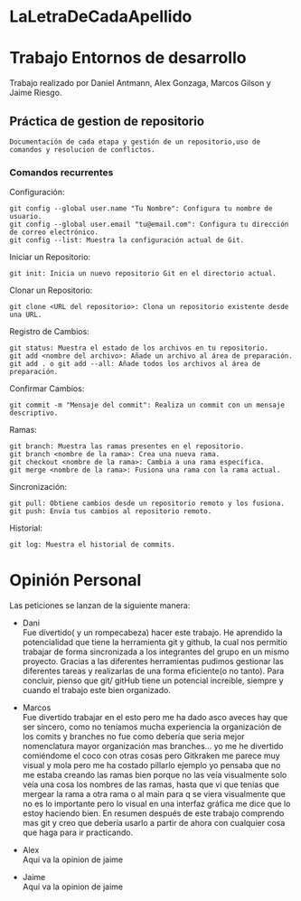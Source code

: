 # LaLetraDeCadaApellido
# Trabajo Entornos de desarrollo
Trabajo realizado por Daniel Antmann, Alex Gonzaga, Marcos Gilson y Jaime Riesgo.

## Práctica de gestion de  repositorio



```
Documentación de cada etapa y gestión de un repositorio,uso de comandos y resolucion de conflictos.
```
### Comandos recurrentes

Configuración:
```
git config --global user.name "Tu Nombre": Configura tu nombre de usuario.
git config --global user.email "tu@email.com": Configura tu dirección de correo electrónico.
git config --list: Muestra la configuración actual de Git.
```
Iniciar un Repositorio:
```
git init: Inicia un nuevo repositorio Git en el directorio actual.
```
Clonar un Repositorio:
```
git clone <URL del repositorio>: Clona un repositorio existente desde una URL.
```
Registro de Cambios:
```
git status: Muestra el estado de los archivos en tu repositorio.
git add <nombre del archivo>: Añade un archivo al área de preparación.
git add . o git add --all: Añade todos los archivos al área de preparación.
```
Confirmar Cambios:
```
git commit -m "Mensaje del commit": Realiza un commit con un mensaje descriptivo.
```
Ramas:
```
git branch: Muestra las ramas presentes en el repositorio.
git branch <nombre de la rama>: Crea una nueva rama.
git checkout <nombre de la rama>: Cambia a una rama específica.
git merge <nombre de la rama>: Fusiona una rama con la rama actual.
```
Sincronización:
```
git pull: Obtiene cambios desde un repositorio remoto y los fusiona.
git push: Envía tus cambios al repositorio remoto.
```
Historial:
```
git log: Muestra el historial de commits.
```


# **Opinión Personal**
Las peticiones se lanzan de la siguiente manera:

- Dani  
  Fue divertido( y un rompecabeza) hacer este trabajo. He aprendido la potencialidad que tiene la herramienta git y github, la cual nos permitio trabajar de forma sincronizada a los integrantes del grupo en un mismo proyecto. Gracias a las diferentes herramientas pudimos gestionar las diferentes tareas y realizarlas de una forma eficiente(o no tanto).
  Para concluir, pienso que git/ gitHub tiene un potencial increible, siempre y cuando el trabajo este bien organizado.



    
- Marcos  
  Fue divertido trabajar en el esto pero me ha dado asco aveces hay que ser sincero, como no teníamos mucha experiencia la organización de los comits y branches no fue como debería que seria mejor nomenclatura mayor organización mas branches... yo me he divertido comiéndome el coco con otras cosas pero Gitkraken me parece muy visual y mola pero me ha costado pillarlo ejemplo yo pensaba que no me estaba creando las ramas bien porque no las veía visualmente solo veía una cosa los nombres de las ramas, hasta que vi que tenias que mergear la rama a otra rama o al main para q se viera visualmente que no es lo importante pero lo visual en una interfaz gráfica me dice que lo estoy haciendo bien. En resumen después de este trabajo comprendo mas git y creo que debería usarlo a partir de ahora con cualquier cosa que haga para ir practicando.
  



- Alex  
Aqui va la opinion de jaime

- Jaime  
Aqui va la opinion de jaime
    
